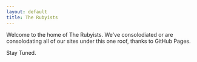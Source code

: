 ```yaml
---
layout: default
title: The Rubyists
---
```

Welcome to the home of The Rubyists.  We've consolodiated or are consolodating all of our sites under this one roof, thanks to GitHub Pages.

Stay Tuned.

